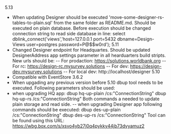 5.13 
- When updating Designer should be executed 'move-some-designer-rs-tables-to-plain.sql' from the same folder as README.md. Should be executed on plain database. Before execution should be changed connection string to read side database in line:
select dblink_connect('views','host=127.0.0.1 port=5432 dbname=Design-Views user=postgres password=P@$$w0rd');
5.11
- Changed Designer endpoint for Headquartes. Should be updated DesignerAddress app settings parameter in all hearduarters build stripts. 
  New urls should be:
-- For prodaction: https://solutions.worldbank.org
-- For rc: https://design-rc.mysurvey.solutions
-- For dev: https://design-dev.mysurvey.solutions 
-- For local dev: http://localhost/designer
5.10
- Compatible with EventStore 3.6.2
- When upgading any previous version before 5.10 dbup tool needs to be executed. Following parameters should be used:
- when upgrading HQ app:
  dbup hq-up-plain /cs:"ConnectionString" 
  dbup hq-up-rs /cs:"ConnectionString"
Both commands a needed to update plain storage and read side.
-- when upgrading Designer app following commands should be executed:
  dbup des-up-plain /cs:"ConnectionString" 
  dbup des-up-rs /cs:"ConnectionString"
Tool can be found using this URL: https://wbg.box.com/s/xsvo4yb27j0q4pykky44jb73dvyamuz2